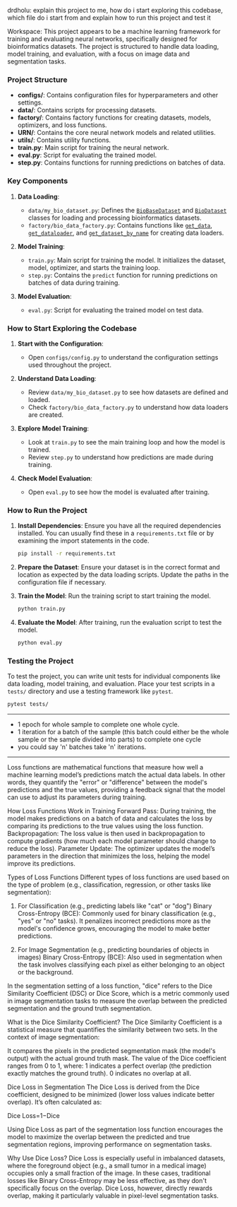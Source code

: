 drdholu: explain this project to me, how do i start exploring this codebase, which file do i start from and explain how to run this project and test it

Workspace: This project appears to be a machine learning framework for training and evaluating neural networks, specifically designed for bioinformatics datasets. The project is structured to handle data loading, model training, and evaluation, with a focus on image data and segmentation tasks.

### Project Structure
- **configs/**: Contains configuration files for hyperparameters and other settings.
- **data/**: Contains scripts for processing datasets.
- **factory/**: Contains factory functions for creating datasets, models, optimizers, and loss functions.
- **URN/**: Contains the core neural network models and related utilities.
- **utils/**: Contains utility functions.
- **train.py**: Main script for training the neural network.
- **eval.py**: Script for evaluating the trained model.
- **step.py**: Contains functions for running predictions on batches of data.

### Key Components
1. **Data Loading**:
   - `data/my_bio_dataset.py`: Defines the [`BioBaseDataset`](command:_github.copilot.openSymbolFromReferences?%5B%22%22%2C%5B%7B%22uri%22%3A%7B%22scheme%22%3A%22file%22%2C%22authority%22%3A%22%22%2C%22path%22%3A%22%2Fc%3A%2FUsers%2Fparas%2FDesktop%2F!lab%2Fai-archive%2FURN%2Fdata%2Fmy_bio_dataset.py%22%2C%22query%22%3A%22%22%2C%22fragment%22%3A%22%22%7D%2C%22pos%22%3A%7B%22line%22%3A68%2C%22character%22%3A6%7D%7D%2C%7B%22uri%22%3A%7B%22scheme%22%3A%22file%22%2C%22authority%22%3A%22%22%2C%22path%22%3A%22%2Fc%3A%2FUsers%2Fparas%2FDesktop%2F!lab%2Fai-archive%2FURN%2Ffactory%2Fbio_data_factory.py%22%2C%22query%22%3A%22%22%2C%22fragment%22%3A%22%22%7D%2C%22pos%22%3A%7B%22line%22%3A2%2C%22character%22%3A32%7D%7D%5D%2C%228f03d0ab-8db6-4c28-b5f4-2ee8ca68967e%22%5D "Go to definition") and [`BioDataset`](command:_github.copilot.openSymbolFromReferences?%5B%22%22%2C%5B%7B%22uri%22%3A%7B%22scheme%22%3A%22file%22%2C%22authority%22%3A%22%22%2C%22path%22%3A%22%2Fc%3A%2FUsers%2Fparas%2FDesktop%2F!lab%2Fai-archive%2FURN%2Fdata%2Fmy_bio_dataset.py%22%2C%22query%22%3A%22%22%2C%22fragment%22%3A%22%22%7D%2C%22pos%22%3A%7B%22line%22%3A213%2C%22character%22%3A6%7D%7D%2C%7B%22uri%22%3A%7B%22scheme%22%3A%22file%22%2C%22authority%22%3A%22%22%2C%22path%22%3A%22%2Fc%3A%2FUsers%2Fparas%2FDesktop%2F!lab%2Fai-archive%2FURN%2Ffactory%2Fbio_data_factory.py%22%2C%22query%22%3A%22%22%2C%22fragment%22%3A%22%22%7D%2C%22pos%22%3A%7B%22line%22%3A2%2C%22character%22%3A48%7D%7D%5D%2C%228f03d0ab-8db6-4c28-b5f4-2ee8ca68967e%22%5D "Go to definition") classes for loading and processing bioinformatics datasets.
   - `factory/bio_data_factory.py`: Contains functions like [`get_data`](command:_github.copilot.openSymbolFromReferences?%5B%22%22%2C%5B%7B%22uri%22%3A%7B%22scheme%22%3A%22file%22%2C%22authority%22%3A%22%22%2C%22path%22%3A%22%2Fc%3A%2FUsers%2Fparas%2FDesktop%2F!lab%2Fai-archive%2FURN%2Ffactory%2Fbio_data_factory.py%22%2C%22query%22%3A%22%22%2C%22fragment%22%3A%22%22%7D%2C%22pos%22%3A%7B%22line%22%3A5%2C%22character%22%3A4%7D%7D%5D%2C%228f03d0ab-8db6-4c28-b5f4-2ee8ca68967e%22%5D "Go to definition"), [`get_dataloader`](command:_github.copilot.openSymbolFromReferences?%5B%22%22%2C%5B%7B%22uri%22%3A%7B%22scheme%22%3A%22file%22%2C%22authority%22%3A%22%22%2C%22path%22%3A%22%2Fc%3A%2FUsers%2Fparas%2FDesktop%2F!lab%2Fai-archive%2FURN%2Ffactory%2Fbio_data_factory.py%22%2C%22query%22%3A%22%22%2C%22fragment%22%3A%22%22%7D%2C%22pos%22%3A%7B%22line%22%3A37%2C%22character%22%3A22%7D%7D%5D%2C%228f03d0ab-8db6-4c28-b5f4-2ee8ca68967e%22%5D "Go to definition"), and [`get_dataset_by_name`](command:_github.copilot.openSymbolFromReferences?%5B%22%22%2C%5B%7B%22uri%22%3A%7B%22scheme%22%3A%22file%22%2C%22authority%22%3A%22%22%2C%22path%22%3A%22%2Fc%3A%2FUsers%2Fparas%2FDesktop%2F!lab%2Fai-archive%2FURN%2Ffactory%2Fbio_data_factory.py%22%2C%22query%22%3A%22%22%2C%22fragment%22%3A%22%22%7D%2C%22pos%22%3A%7B%22line%22%3A35%2C%22character%22%3A18%7D%7D%5D%2C%228f03d0ab-8db6-4c28-b5f4-2ee8ca68967e%22%5D "Go to definition") for creating data loaders.

2. **Model Training**:
   - `train.py`: Main script for training the model. It initializes the dataset, model, optimizer, and starts the training loop.
   - `step.py`: Contains the `predict` function for running predictions on batches of data during training.

3. **Model Evaluation**:
   - `eval.py`: Script for evaluating the trained model on test data.

### How to Start Exploring the Codebase
1. **Start with the Configuration**:
   - Open `configs/config.py` to understand the configuration settings used throughout the project.

2. **Understand Data Loading**:
   - Review `data/my_bio_dataset.py` to see how datasets are defined and loaded.
   - Check `factory/bio_data_factory.py` to understand how data loaders are created.

3. **Explore Model Training**:
   - Look at `train.py` to see the main training loop and how the model is trained.
   - Review `step.py` to understand how predictions are made during training.

4. **Check Model Evaluation**:
   - Open `eval.py` to see how the model is evaluated after training.

### How to Run the Project
1. **Install Dependencies**:
   Ensure you have all the required dependencies installed. You can usually find these in a `requirements.txt` file or by examining the import statements in the code.

   ```sh
   pip install -r requirements.txt
   ```

2. **Prepare the Dataset**:
   Ensure your dataset is in the correct format and location as expected by the data loading scripts. Update the paths in the configuration file if necessary.

3. **Train the Model**:
   Run the training script to start training the model.

   ```sh
   python train.py
   ```

4. **Evaluate the Model**:
   After training, run the evaluation script to test the model.

   ```sh
   python eval.py
   ```

### Testing the Project
To test the project, you can write unit tests for individual components like data loading, model training, and evaluation. Place your test scripts in a `tests/` directory and use a testing framework like `pytest`.

```sh
pytest tests/
```


---

- 1 epoch for whole sample to complete one whole cycle.
- 1 iteration for a batch of the sample (this batch could either be the whole sample or the sample divided into parts) to complete one cycle
- you could say 'n' batches take 'n' iterations.

---

Loss functions are mathematical functions that measure how well a machine learning model’s predictions match the actual data labels. In other words, they quantify the "error" or "difference" between the model's predictions and the true values, providing a feedback signal that the model can use to adjust its parameters during training.

How Loss Functions Work in Training
Forward Pass: During training, the model makes predictions on a batch of data and calculates the loss by comparing its predictions to the true values using the loss function.
Backpropagation: The loss value is then used in backpropagation to compute gradients (how much each model parameter should change to reduce the loss).
Parameter Update: The optimizer updates the model’s parameters in the direction that minimizes the loss, helping the model improve its predictions.

Types of Loss Functions
Different types of loss functions are used based on the type of problem (e.g., classification, regression, or other tasks like segmentation):

1. For Classification (e.g., predicting labels like "cat" or "dog")
Binary Cross-Entropy (BCE): Commonly used for binary classification (e.g., "yes" or "no" tasks). It penalizes incorrect predictions more as the model's confidence grows, encouraging the model to make better predictions.

2. For Image Segmentation (e.g., predicting boundaries of objects in images)
Binary Cross-Entropy (BCE): Also used in segmentation when the task involves classifying each pixel as either belonging to an object or the background.

In the segmentation setting of a loss function, "dice" refers to the Dice Similarity Coefficient (DSC) or Dice Score, which is a metric commonly used in image segmentation tasks to measure the overlap between the predicted segmentation and the ground truth segmentation.

What is the Dice Similarity Coefficient?
The Dice Similarity Coefficient is a statistical measure that quantifies the similarity between two sets. In the context of image segmentation:

It compares the pixels in the predicted segmentation mask (the model's output) with the actual ground truth mask.
The value of the Dice coefficient ranges from 0 to 1, where:
1 indicates a perfect overlap (the prediction exactly matches the ground truth).
0 indicates no overlap at all.

Dice Loss in Segmentation
The Dice Loss is derived from the Dice coefficient, designed to be minimized (lower loss values indicate better overlap). It’s often calculated as:

Dice Loss=1−Dice

Using Dice Loss as part of the segmentation loss function encourages the model to maximize the overlap between the predicted and true segmentation regions, improving performance on segmentation tasks.

Why Use Dice Loss?
Dice Loss is especially useful in imbalanced datasets, where the foreground object (e.g., a small tumor in a medical image) occupies only a small fraction of the image. In these cases, traditional losses like Binary Cross-Entropy may be less effective, as they don't specifically focus on the overlap. Dice Loss, however, directly rewards overlap, making it particularly valuable in pixel-level segmentation tasks.